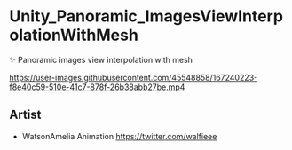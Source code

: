 # Unity_Panoramic_ImagesViewInterpolationWithMesh
 ✨ Panoramic images view interpolation with mesh 
 
  https://user-images.githubusercontent.com/45548858/167240223-f8e40c59-510e-41c7-878f-26b38abb27be.mp4
  
## Artist
 * WatsonAmelia Animation https://twitter.com/walfieee

